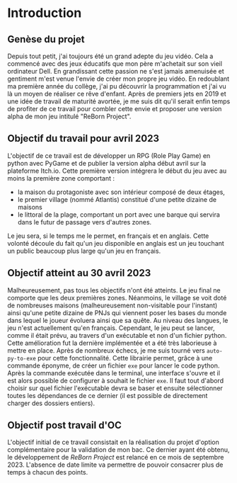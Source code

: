 # Introduction
## Genèse du projet
Depuis tout petit, j'ai toujours été un grand adepte du jeu vidéo. Cela a commencé avec des jeux éducatifs que mon père m'achetait sur son vieil ordinateur Dell. En grandissant cette passion ne s'est jamais amenuisée et gentiment m'est venue l'envie de créer mon propre jeu vidéo. En redoublant ma première année du collège, j'ai pu découvrir la programmation et j'ai vu là un moyen de réaliser ce rêve d'enfant. Après de premiers jets en 2019 et une idée de travail de maturité avortée, je me suis dit qu'il serait enfin temps de profiter de ce travail pour combler cette envie et proposer une version alpha de mon jeu intitulé "ReBorn Project".

## Objectif du travail pour avril 2023
L'objectif de ce travail est de développer un RPG (Role Play Game) en python avec PyGame et de publier la version alpha début avril sur la plateforme Itch.io. Cette première version intégrera le début du jeu avec au moins la première zone comportant :
- la maison du protagoniste avec son intérieur composé de deux étages,
- le premier village (nommé Atlantis) constitué d'une petite dizaine de maisons
- le littoral de la plage, comportant un port avec une barque qui servira dans le futur de passage vers d'autres zones.

Le jeu sera, si le temps me le permet, en français et en anglais. Cette volonté découle du fait qu'un jeu disponible en anglais est un jeu touchant un public beaucoup plus large qu'un jeu en français.

## Objectif atteint au 30 avril 2023
Malheureusement, pas tous les objectifs n'ont été atteints. Le jeu final ne comporte que les deux premières zones. Néanmoins, le village se voit doté de nombreuses maisons (malheureusement non-visitable pour l'instant) ainsi qu'une petite dizaine de PNJs qui viennent poser les bases du monde dans lequel le joueur évoluera ainsi que sa quête. Au niveau des langues, le jeu n'est actuellement qu'en français. Cependant, le jeu peut se lancer, comme il était prévu, au travers d'un exécutable et non d'un fichier python. Cette amélioration fut la dernière implémentée et a été très laborieuse à mettre en place. Après de nombreux échecs, je me suis tourné vers ```auto-py-to-exe``` pour cette fonctionnalité. Cette librairie permet, grâce à une commande éponyme, de créer un fichier ```exe``` pour lancer le code python. Après la commande exécutée dans le terminal, une interface s'ouvre et il est alors possible de configurer à souhait le fichier ```exe```. Il faut tout d'abord choisir sur quel fichier l'exécutable devra se baser et ensuite sélectionner toutes les dépendances de ce dernier (il est possible de directement charger des dossiers entiers).

## Objectif post travail d'OC
L'objectif initial de ce travail consistait en la réalisation du projet d'option complémentaire pour la validation de mon bac. Ce dernier ayant été obtenu, le développement de _ReBorn Project_ est relancé en ce mois de septembre 2023. L'absence de date limite va permettre de pouvoir consacrer plus de temps à chacun des points.